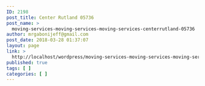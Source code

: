 ```yaml
---
ID: 2198
post_title: Center Rutland 05736
post_name: >
  moving-services-moving-services-moving-services-centerrutland-05736
author: mrgabonijeff@gmail.com
post_date: 2018-03-28 01:37:07
layout: page
link: >
  http://localhost/wordpress/moving-services-moving-services-moving-services-centerrutland-05736/
published: true
tags: [ ]
categories: [ ]
---
```

